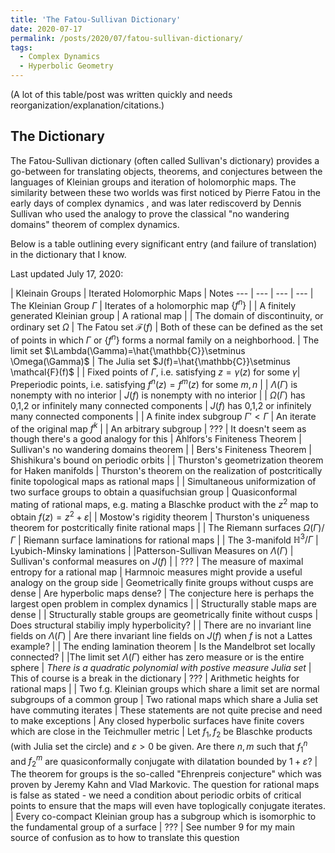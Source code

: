 ```yaml
---
title: 'The Fatou-Sullivan Dictionary'
date: 2020-07-17
permalink: /posts/2020/07/fatou-sullivan-dictionary/
tags:
  - Complex Dynamics
  - Hyperbolic Geometry
---
```


(A lot of this table/post was written quickly and needs reorganization/explanation/citations.)

## The Dictionary

The Fatou-Sullivan dictionary (often called Sullivan's dictionary) provides a go-between for translating objects, theorems, and conjectures between the languages of Kleinian groups and iteration of holomorphic maps. The similarity between these two worlds was first noticed by Pierre Fatou in the early days of complex dynamics , and was later rediscoverd by Dennis Sullivan who used the analogy to prove the classical "no wandering domains" theorem of complex dynamics.

Below is a table outlining every significant entry (and failure of translation) in the dictionary that I know. 

Last updated July 17, 2020:

| Kleinain Groups | Iterated Holomorphic Maps | Notes
--- | --- | --- | ---
| The Kleinian Group $\Gamma$ | Iterates of a holomorphic map $\{f^n\}$ |
| A finitely generated Kleinian group | A rational map |
| The domain of discontinuity, or ordinary set $\Omega$ | The Fatou set $\mathcal {F}(f)$ | Both of these can be defined as the set of points in which $\Gamma$ or $\{f^n\}$ forms a normal family on a neighborhood.
| The limit set $\Lambda(\Gamma)=\hat{\mathbb{C}}\setminus \Omega(\Gamma)$ | The Julia set $J(f)=\hat{\mathbb{C}}\setminus \mathcal{F}(f)$ |
| Fixed points of $\Gamma$, i.e. satisfying $z = \gamma(z)$ for some $\gamma$| Preperiodic points, i.e. satisfying $f^n(z)=f^m(z)$ for some $m,n$ |
| $\Lambda(\Gamma)$ is nonempty with no interior | $J(f)$ is nonempty with no interior |
| $\Omega(\Gamma)$ has 0,1,2 or infinitely many connected components | $J(f)$ has 0,1,2 or infinitely many connected components |
| A finite index subgroup $\Gamma' < \Gamma$ | An iterate of the original map $f^k$ |
| An arbitrary subgroup | ??? | It doesn't seem as though there's a good analogy for this
| Ahlfors's Finiteness Theorem | Sullivan's no wandering domains theorem |
| Bers's Finiteness Theorem | Shishikura's bound on periodic orbits |
| Thurston's geometrization theorem for Haken manifolds | Thurston's theorem on the realization of postcritically finite topological maps as rational maps |
| Simultaneous uniformization of two surface groups to obtain a quasifuchsian group | Quasiconformal mating of rational maps, e.g. mating a Blaschke product with the $z^2$ map to obtain $f(z)=z^2+\varepsilon$|
| Mostow's rigidity theorem | Thurston's uniqueness theorem for postcritically finite rational maps |
| The Riemann surfaces $\Omega(\Gamma)/\Gamma$ | Riemann surface laminations for rational maps |
| The 3-manifold $\mathbb{H}^3/\Gamma$ | Lyubich-Minsky laminations |
|Patterson-Sullivan Measures on $\Lambda(\Gamma)$ | Sullivan's conformal measures on $J(f)$ |
| ??? | The measure of maximal entropy for a rational map | Harmnoic measures might provide a useful analogy on the group side
| Geometrically finite groups without cusps are dense | Are hyperbolic maps dense? | The conjecture here is perhaps the largest open problem in complex dynamics
| | Structurally stable maps are dense |
| Structurally stable groups are geometrically finite without cusps | Does structural stabiliy imply hyperbolicity? |
| There are no invariant line fields on $\Lambda(\Gamma)$ | Are there invariant line fields on $J(f)$ when $f$ is not a Lattes example? |
| The ending lamination theorem | Is the Mandelbrot set locally connected? | 
|The limit set $\Lambda(\Gamma)$ either has zero measure or is the entire sphere | *There is a quadratic polynomial with postive measure Julia set* | This of course is a break in the dictionary
| ??? | Arithmetic heights for rational maps |
| Two f.g. Kleinian groups which share a limit set are normal subgroups of a common group | Two rational maps which share a Julia set have commuting iterates | These statements are not quite precise and need to make exceptions
| Any closed hyperbolic surfaces have finite covers which are close in the Teichmuller metric | Let $f_1,f_2$ be Blaschke products (with Julia set the circle) and $\varepsilon>0$ be given. Are there $n, m$ such that $f_1^n$ and $f_2^m$ are quasiconformally conjugate with dilatation bounded by $1+\varepsilon$? | The theorem for groups is the so-called "Ehrenpreis conjecture" which was proven by Jeremy Kahn and Vlad Markovic. The question for rational maps is false as stated - we need a condition about periodic orbits of critical points to ensure that the maps will even have toplogically conjugate iterates.
| Every co-compact Kleinian group has a subgroup which is isomorphic to the fundamental group of a surface | ??? | See number 9 for my main source of confusion as to how to translate this question